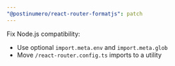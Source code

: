 ```yaml
---
"@postinumero/react-router-formatjs": patch
---
```


Fix Node.js compatibility:

- Use optional `import.meta.env` and `import.meta.glob`
- Move `/react-router.config.ts` imports to a utility
